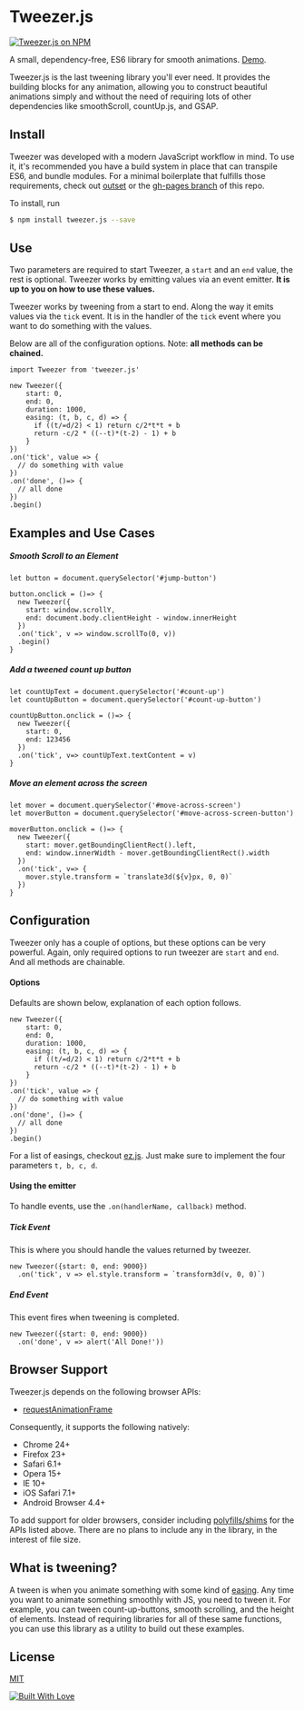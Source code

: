 # Tweezer.js

[![Tweezer.js on NPM](https://img.shields.io/npm/v/tweezer.js.svg)](https://www.npmjs.com/package/tweezer.js)

A small, dependency-free, ES6 library for smooth animations. [Demo](http://jaxgeller.com/tweezer.js/).

Tweezer.js is the last tweening library you'll ever need. It provides the building blocks for any animation, allowing you to construct beautiful animations simply and without the need of requiring lots of other dependencies like smoothScroll, countUp.js, and GSAP.

## Install

Tweezer was developed with a modern JavaScript workflow in mind. To use it, it's recommended you have a build system in place that can transpile ES6, and bundle modules. For a minimal boilerplate that fulfills those requirements, check out [outset](https://github.com/callmecavs/outset) or the [gh-pages branch](https://github.com/jaxgeller/tweezer.js/tree/gh-pages) of this repo.

To install, run

```bash
$ npm install tweezer.js --save
```

## Use

Two parameters are required to start Tweezer, a `start` and an `end` value, the rest is optional. Tweezer works by emitting values via an event emitter. **It is up to you on how to use these values.**

Tweezer works by tweening from a start to end. Along the way it emits values via the `tick` event. It is in the handler of the `tick` event where you want to do something with the values.

Below are all of the configuration options. Note: **all methods can be chained.**

```es6
import Tweezer from 'tweezer.js'

new Tweezer({
    start: 0,
    end: 0,
    duration: 1000,
    easing: (t, b, c, d) => {
      if ((t/=d/2) < 1) return c/2*t*t + b
      return -c/2 * ((--t)*(t-2) - 1) + b
    }
})
.on('tick', value => {
  // do something with value
})
.on('done', ()=> {
  // all done
})
.begin()
```

## Examples and Use Cases

##### Smooth Scroll to an Element

```es6
let button = document.querySelector('#jump-button')

button.onclick = ()=> {
  new Tweezer({
    start: window.scrollY,
    end: document.body.clientHeight - window.innerHeight
  })
  .on('tick', v => window.scrollTo(0, v))
  .begin()
}
```

##### Add a tweened count up button

```es6
let countUpText = document.querySelector('#count-up')
let countUpButton = document.querySelector('#count-up-button')

countUpButton.onclick = ()=> {
  new Tweezer({
    start: 0,
    end: 123456
  })
  .on('tick', v=> countUpText.textContent = v)
}
```

##### Move an element across the screen

```es6
let mover = document.querySelector('#move-across-screen')
let moverButton = document.querySelector('#move-across-screen-button')

moverButton.onclick = ()=> {
  new Tweezer({
    start: mover.getBoundingClientRect().left,
    end: window.innerWidth - mover.getBoundingClientRect().width
  })
  .on('tick', v=> {
    mover.style.transform = `translate3d(${v}px, 0, 0)`
  })
}
```

## Configuration
Tweezer only has a couple of options, but these options can be very powerful. Again, only required options to run tweezer are `start` and `end`. And all methods are chainable.

#### Options
Defaults are shown below, explanation of each option follows.

```es6
new Tweezer({
    start: 0,
    end: 0,
    duration: 1000,
    easing: (t, b, c, d) => {
      if ((t/=d/2) < 1) return c/2*t*t + b
      return -c/2 * ((--t)*(t-2) - 1) + b
    }
})
.on('tick', value => {
  // do something with value
})
.on('done', ()=> {
  // all done
})
.begin()
```

For a list of easings, checkout [ez.js](https://github.com/jaxgeller/ez.js). Just make sure to implement the four parameters `t, b, c, d`.

#### Using the emitter

To handle events, use the `.on(handlerName, callback)` method.

##### Tick Event

This is where you should handle the values returned by tweezer.

```es6
new Tweezer({start: 0, end: 9000})
  .on('tick', v => el.style.transform = `transform3d(v, 0, 0)`)
```

##### End Event

This event fires when tweening is completed.

```es6
new Tweezer({start: 0, end: 9000})
  .on('done', v => alert('All Done!'))
```

## Browser Support

Tweezer.js depends on the following browser APIs:

* [requestAnimationFrame](https://developer.mozilla.org/en-US/docs/Web/API/window/requestAnimationFrame)

Consequently, it supports the following natively:

* Chrome 24+
* Firefox 23+
* Safari 6.1+
* Opera 15+
* IE 10+
* iOS Safari 7.1+
* Android Browser 4.4+

To add support for older browsers, consider including [polyfills/shims](https://gist.github.com/paulirish/1579671) for the APIs listed above. There are no plans to include any in the library, in the interest of file size.

## What is tweening?

A tween is when you animate something with some kind of [easing](http://easings.net/). Any time you want to animate something smoothly with JS, you need to tween it. For example, you can tween count-up-buttons, smooth scrolling, and the height of elements. Instead of requiring libraries for all of these same functions, you can use this library as a utility to build out these examples.

## License

[MIT](https://github.com/jaxgeller/tweezer.js/blob/master/LICENSE)

[![Built With Love](http://forthebadge.com/images/badges/built-with-love.svg)](http://forthebadge.com)
